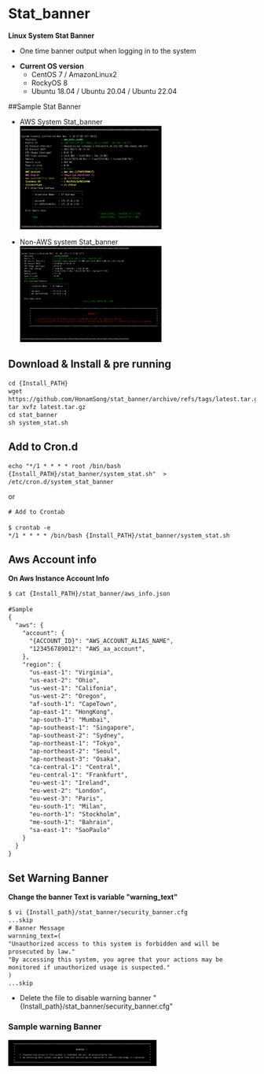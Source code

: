 
Stat_banner
=========
__Linux System Stat Banner__    
+ One time banner output when logging in to the system
* __Current OS version__ 
  * CentOS 7 / AmazonLinux2
  * RockyOS 8
  * Ubuntu 18.04 / Ubuntu 20.04 / Ubuntu 22.04


##Sample Stat Banner   
 - AWS System Stat_banner    
<img src="./img/stat_banner.png" width="60%" height="50%" title="stat_banner" alt="stat_banner"></img></p>     
 - Non-AWS system Stat_banner 
<img src="./img/stat_banner_not_aws.png" width="60%" height="50%" title="stat_banner_not_aws" alt="stat_banner_not_aws"></img>

## Download & Install & pre running
```
cd {Install_PATH}
wget https://github.com/HonamSong/stat_banner/archive/refs/tags/latest.tar.gz
tar xvfz latest.tar.gz
cd stat_banner
sh system_stat.sh
```

## Add to Cron.d
```
echo "*/1 * * * * root /bin/bash {Install_PATH}/stat_banner/system_stat.sh"  > /etc/cron.d/system_stat_banner
```
or
```
# Add to Crontab

$ crontab -e
*/1 * * * * /bin/bash {Install_PATH}/stat_banner/system_stat.sh
```

## Aws Account info
__On Aws Instance Account Info__
```
$ cat {Install_PATH}/stat_banner/aws_info.json

#Sample
{
  "aws": {
    "account": {
      "{ACCOUNT_ID}": "AWS_ACCOUNT_ALIAS_NAME",
      "123456789012": "AWS_aa_account",
    },
    "region": {
      "us-east-1": "Virginia",
      "us-east-2": "Ohio",
      "us-west-1": "Califonia",
      "us-west-2": "Oregon",
      "af-south-1": "CapeTown",
      "ap-east-1": "HongKong",
      "ap-south-1": "Mumbai",
      "ap-southeast-1": "Singapore",
      "ap-southeast-2": "Sydney",
      "ap-northeast-1": "Tokyo",
      "ap-northeast-2": "Seoul",
      "ap-northeast-3": "Osaka",
      "ca-central-1": "Central",
      "eu-central-1": "Frankfurt",
      "eu-west-1": "Ireland",
      "eu-west-2": "London",
      "eu-west-3": "Paris",
      "eu-south-1": "Milan",
      "eu-north-1": "Stockholm",
      "me-south-1": "Bahrain",
      "sa-east-1": "SaoPaulo"
    }
  }
}
```


## Set Warning Banner
__Change the banner Text is variable "warning_text"__
```
$ vi {Install_path}/stat_banner/security_banner.cfg
...skip
# Banner Message  
warnning_text=(  
"Unauthorized access to this system is forbidden and will be prosecuted by law."  
"By accessing this system, you agree that your actions may be monitored if unauthorized usage is suspected."  
)
...skip
```

+ Delete the file to disable warning banner "{Install_path}/stat_banner/security_banner.cfg" 

### Sample warning Banner
<img src="./img/stat_banner_warning_banner.png" width="60%" height="50%" title="warning_banner" alt="warning_banner"></img>


